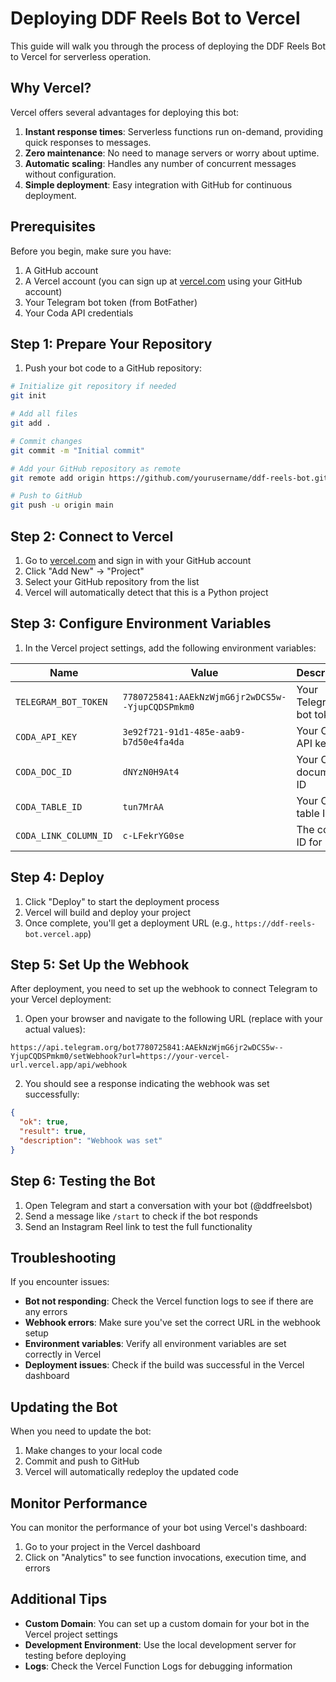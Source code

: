 # Deploying DDF Reels Bot to Vercel

This guide will walk you through the process of deploying the DDF Reels Bot to Vercel for serverless operation.

## Why Vercel?

Vercel offers several advantages for deploying this bot:

1. **Instant response times**: Serverless functions run on-demand, providing quick responses to messages.
2. **Zero maintenance**: No need to manage servers or worry about uptime.
3. **Automatic scaling**: Handles any number of concurrent messages without configuration.
4. **Simple deployment**: Easy integration with GitHub for continuous deployment.

## Prerequisites

Before you begin, make sure you have:

1. A GitHub account
2. A Vercel account (you can sign up at [vercel.com](https://vercel.com) using your GitHub account)
3. Your Telegram bot token (from BotFather)
4. Your Coda API credentials

## Step 1: Prepare Your Repository

1. Push your bot code to a GitHub repository:

```bash
# Initialize git repository if needed
git init

# Add all files
git add .

# Commit changes
git commit -m "Initial commit"

# Add your GitHub repository as remote
git remote add origin https://github.com/yourusername/ddf-reels-bot.git

# Push to GitHub
git push -u origin main
```

## Step 2: Connect to Vercel

1. Go to [vercel.com](https://vercel.com) and sign in with your GitHub account
2. Click "Add New" → "Project"
3. Select your GitHub repository from the list
4. Vercel will automatically detect that this is a Python project

## Step 3: Configure Environment Variables

1. In the Vercel project settings, add the following environment variables:

| Name | Value | Description |
|------|-------|-------------|
| `TELEGRAM_BOT_TOKEN` | `7780725841:AAEkNzWjmG6jr2wDCS5w--YjupCQDSPmkm0` | Your Telegram bot token |
| `CODA_API_KEY` | `3e92f721-91d1-485e-aab9-b7d50e4fa4da` | Your Coda API key |
| `CODA_DOC_ID` | `dNYzN0H9At4` | Your Coda document ID |
| `CODA_TABLE_ID` | `tun7MrAA` | Your Coda table ID |
| `CODA_LINK_COLUMN_ID` | `c-LFekrYG0se` | The column ID for links |

## Step 4: Deploy

1. Click "Deploy" to start the deployment process
2. Vercel will build and deploy your project
3. Once complete, you'll get a deployment URL (e.g., `https://ddf-reels-bot.vercel.app`)

## Step 5: Set Up the Webhook

After deployment, you need to set up the webhook to connect Telegram to your Vercel deployment:

1. Open your browser and navigate to the following URL (replace with your actual values):

```
https://api.telegram.org/bot7780725841:AAEkNzWjmG6jr2wDCS5w--YjupCQDSPmkm0/setWebhook?url=https://your-vercel-url.vercel.app/api/webhook
```

2. You should see a response indicating the webhook was set successfully:

```json
{
  "ok": true,
  "result": true,
  "description": "Webhook was set"
}
```

## Step 6: Testing the Bot

1. Open Telegram and start a conversation with your bot (@ddfreelsbot)
2. Send a message like `/start` to check if the bot responds
3. Send an Instagram Reel link to test the full functionality

## Troubleshooting

If you encounter issues:

- **Bot not responding**: Check the Vercel function logs to see if there are any errors
- **Webhook errors**: Make sure you've set the correct URL in the webhook setup
- **Environment variables**: Verify all environment variables are set correctly in Vercel
- **Deployment issues**: Check if the build was successful in the Vercel dashboard

## Updating the Bot

When you need to update the bot:

1. Make changes to your local code
2. Commit and push to GitHub
3. Vercel will automatically redeploy the updated code

## Monitor Performance

You can monitor the performance of your bot using Vercel's dashboard:

1. Go to your project in the Vercel dashboard
2. Click on "Analytics" to see function invocations, execution time, and errors

## Additional Tips

- **Custom Domain**: You can set up a custom domain for your bot in the Vercel project settings
- **Development Environment**: Use the local development server for testing before deploying
- **Logs**: Check the Vercel Function Logs for debugging information 